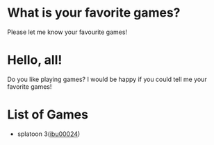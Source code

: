 # What is your favorite games?
Please let me know your favourite games!

# Hello, all!
Do you like playing games? I would be happy if you could tell me your favorite games!

# List of Games
- splatoon 3([ibu00024](https://github.com/ibu00024/AttractingContributors))
